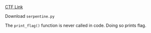 [CTF Link](https://play.picoctf.org/practice/challenge/251?originalEvent=69)

Download ```serpentine.py```

The ```print_flag()``` function is never called in code. Doing so prints flag.

